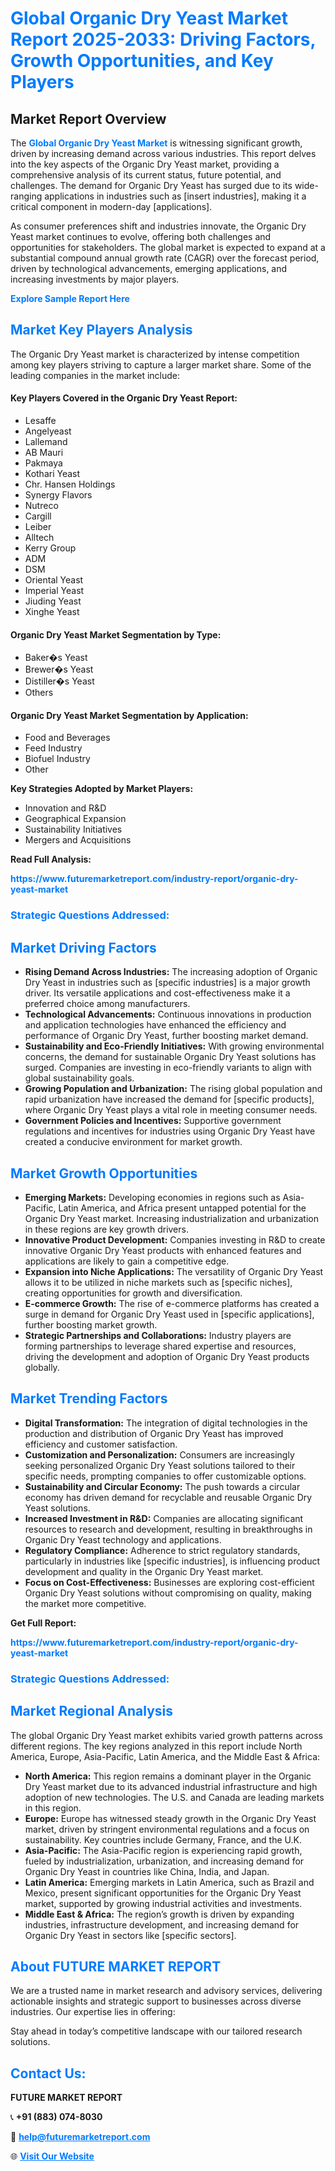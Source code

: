 <h1 style="color: #007BFF;">Global Organic Dry Yeast Market Report 2025-2033: Driving Factors, Growth Opportunities, and Key Players</h1>

<section id="overview">
<h2>Market Report Overview</h2>
<p>The <a href="https://www.futuremarketreport.com/industry-report/organic-dry-yeast-market" style="color: #007BFF; text-decoration: none;"><strong>Global Organic Dry Yeast Market</strong></a> is witnessing significant growth, driven by increasing demand across various industries. This report delves into the key aspects of the Organic Dry Yeast market, providing a comprehensive analysis of its current status, future potential, and challenges. The demand for Organic Dry Yeast has surged due to its wide-ranging applications in industries such as [insert industries], making it a critical component in modern-day [applications].</p>
<p>As consumer preferences shift and industries innovate, the Organic Dry Yeast market continues to evolve, offering both challenges and opportunities for stakeholders. The global market is expected to expand at a substantial compound annual growth rate (CAGR) over the forecast period, driven by technological advancements, emerging applications, and increasing investments by major players.</p>
</section>

<section id="overview">
<p><a href="https://www.futuremarketreport.com/request-sample/reportId=43265" style="color: #007BFF; text-decoration: none;"><strong>Explore Sample Report Here</strong></a></p>
</section>

<section id="key-players">
<h2 style="color: #007BFF;">Market Key Players Analysis</h2>
<p>The Organic Dry Yeast market is characterized by intense competition among key players striving to capture a larger market share. Some of the leading companies in the market include:</p>
<h4>Key Players Covered in the Organic Dry Yeast Report:</h4>
<ul><li>Lesaffe</li><li>Angelyeast</li><li>Lallemand</li><li>AB Mauri</li><li>Pakmaya</li><li>Kothari Yeast</li><li>Chr. Hansen Holdings</li><li>Synergy Flavors</li><li>Nutreco</li><li>Cargill</li><li>Leiber</li><li>Alltech</li><li>Kerry Group</li><li>ADM</li><li>DSM</li><li>Oriental Yeast</li><li>Imperial Yeast</li><li>Jiuding Yeast</li><li>Xinghe Yeast</li></ul>
<h4>Organic Dry Yeast Market Segmentation by Type:</h4>
<ul><li>Baker�s Yeast</li><li>Brewer�s Yeast</li><li>Distiller�s Yeast</li><li>Others</li></ul>

<h4>Organic Dry Yeast Market Segmentation by Application:</h4>
<ul><li>Food and Beverages</li><li>Feed Industry</li><li>Biofuel Industry</li><li>Other</li></ul>
<p><strong>Key Strategies Adopted by Market Players:</strong></p>
<ul>
<li>Innovation and R&D</li>
<li>Geographical Expansion</li>
<li>Sustainability Initiatives</li>
<li>Mergers and Acquisitions</li>
</ul>
</section>

<section>
<p><strong>Read Full Analysis: </strong></p><a href="https://www.futuremarketreport.com/industry-report/organic-dry-yeast-market" style="color: #007BFF; text-decoration: none;"><strong>https://www.futuremarketreport.com/industry-report/organic-dry-yeast-market</strong></a>
<h3 style="color: #007BFF;">Strategic Questions Addressed:</h3>
</section>

<section id="driving-factors">
<h2 style="color: #007BFF;">Market Driving Factors</h2>
<ul>
<li><strong>Rising Demand Across Industries:</strong> The increasing adoption of Organic Dry Yeast in industries such as [specific industries] is a major growth driver. Its versatile applications and cost-effectiveness make it a preferred choice among manufacturers.</li>
<li><strong>Technological Advancements:</strong> Continuous innovations in production and application technologies have enhanced the efficiency and performance of Organic Dry Yeast, further boosting market demand.</li>
<li><strong>Sustainability and Eco-Friendly Initiatives:</strong> With growing environmental concerns, the demand for sustainable Organic Dry Yeast solutions has surged. Companies are investing in eco-friendly variants to align with global sustainability goals.</li>
<li><strong>Growing Population and Urbanization:</strong> The rising global population and rapid urbanization have increased the demand for [specific products], where Organic Dry Yeast plays a vital role in meeting consumer needs.</li>
<li><strong>Government Policies and Incentives:</strong> Supportive government regulations and incentives for industries using Organic Dry Yeast have created a conducive environment for market growth.</li>
</ul>
</section>

<section id="growth-opportunities">
<h2 style="color: #007BFF;">Market Growth Opportunities</h2>
<ul>
<li><strong>Emerging Markets:</strong> Developing economies in regions such as Asia-Pacific, Latin America, and Africa present untapped potential for the Organic Dry Yeast market. Increasing industrialization and urbanization in these regions are key growth drivers.</li>
<li><strong>Innovative Product Development:</strong> Companies investing in R&D to create innovative Organic Dry Yeast products with enhanced features and applications are likely to gain a competitive edge.</li>
<li><strong>Expansion into Niche Applications:</strong> The versatility of Organic Dry Yeast allows it to be utilized in niche markets such as [specific niches], creating opportunities for growth and diversification.</li>
<li><strong>E-commerce Growth:</strong> The rise of e-commerce platforms has created a surge in demand for Organic Dry Yeast used in [specific applications], further boosting market growth.</li>
<li><strong>Strategic Partnerships and Collaborations:</strong> Industry players are forming partnerships to leverage shared expertise and resources, driving the development and adoption of Organic Dry Yeast products globally.</li>
</ul>
</section>

<section id="trending-factors">
<h2 style="color: #007BFF;">Market Trending Factors</h2>
<ul>
<li><strong>Digital Transformation:</strong> The integration of digital technologies in the production and distribution of Organic Dry Yeast has improved efficiency and customer satisfaction.</li>
<li><strong>Customization and Personalization:</strong> Consumers are increasingly seeking personalized Organic Dry Yeast solutions tailored to their specific needs, prompting companies to offer customizable options.</li>
<li><strong>Sustainability and Circular Economy:</strong> The push towards a circular economy has driven demand for recyclable and reusable Organic Dry Yeast solutions.</li>
<li><strong>Increased Investment in R&D:</strong> Companies are allocating significant resources to research and development, resulting in breakthroughs in Organic Dry Yeast technology and applications.</li>
<li><strong>Regulatory Compliance:</strong> Adherence to strict regulatory standards, particularly in industries like [specific industries], is influencing product development and quality in the Organic Dry Yeast market.</li>
<li><strong>Focus on Cost-Effectiveness:</strong> Businesses are exploring cost-efficient Organic Dry Yeast solutions without compromising on quality, making the market more competitive.</li>
</ul>
</section>

<section>
<p><strong>Get Full Report: </strong></p><a href="https://www.futuremarketreport.com/industry-report/organic-dry-yeast-market" style="color: #007BFF; text-decoration: none;"><strong>https://www.futuremarketreport.com/industry-report/organic-dry-yeast-market</strong></a>
<h3 style="color: #007BFF;">Strategic Questions Addressed:</h3>
</section>


<section id="regional-analysis">
<h2 style="color: #007BFF;">Market Regional Analysis</h2>
<p>The global Organic Dry Yeast market exhibits varied growth patterns across different regions. The key regions analyzed in this report include North America, Europe, Asia-Pacific, Latin America, and the Middle East & Africa:</p>
<ul>
<li><strong>North America:</strong> This region remains a dominant player in the Organic Dry Yeast market due to its advanced industrial infrastructure and high adoption of new technologies. The U.S. and Canada are leading markets in this region.</li>
<li><strong>Europe:</strong> Europe has witnessed steady growth in the Organic Dry Yeast market, driven by stringent environmental regulations and a focus on sustainability. Key countries include Germany, France, and the U.K.</li>
<li><strong>Asia-Pacific:</strong> The Asia-Pacific region is experiencing rapid growth, fueled by industrialization, urbanization, and increasing demand for Organic Dry Yeast in countries like China, India, and Japan.</li>
<li><strong>Latin America:</strong> Emerging markets in Latin America, such as Brazil and Mexico, present significant opportunities for the Organic Dry Yeast market, supported by growing industrial activities and investments.</li>
<li><strong>Middle East & Africa:</strong> The region’s growth is driven by expanding industries, infrastructure development, and increasing demand for Organic Dry Yeast in sectors like [specific sectors].</li>
</ul>
</section>

<footer>
<h2 style="color: #007BFF;">About FUTURE MARKET REPORT</h2>
<p>We are a trusted name in market research and advisory services, delivering actionable insights and strategic support to businesses across diverse industries. Our expertise lies in offering:</p>

<p>Stay ahead in today’s competitive landscape with our tailored research solutions.</p>

<h2 style="color: #007BFF;">Contact Us:</h2>
<p><strong>FUTURE MARKET REPORT</strong></p>
<p>📞 <strong>+91 (883) 074-8030</strong></p>
<p>📧 <strong><a href="mailto:help@futuremarketreport.com" style="color: #007BFF;">help@futuremarketreport.com</a></strong></p>
<p>🌐 <strong><a href="https://www.futuremarketreport.com/" style="color: #007BFF;">Visit Our Website</a></strong></p>
</footer>